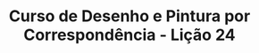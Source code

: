 ---
ref: sol-254-0001
title: ["Curso de Desenho e Pintura por Correspondência - Lição 24"]
author_name: ["unknown author"]
publisher: ["Centro de Ensino por Correspondência Álvaro Torrão"]
year: "unknown date"
origin: ["Portugal"]
formats: ["book"]
disciplines: ["graphic-design"]
tags:
layout: artifact
status: ["hidden"]
published: false
int_published: false
image_count:
date_added: 2023-06-16
batch:
---